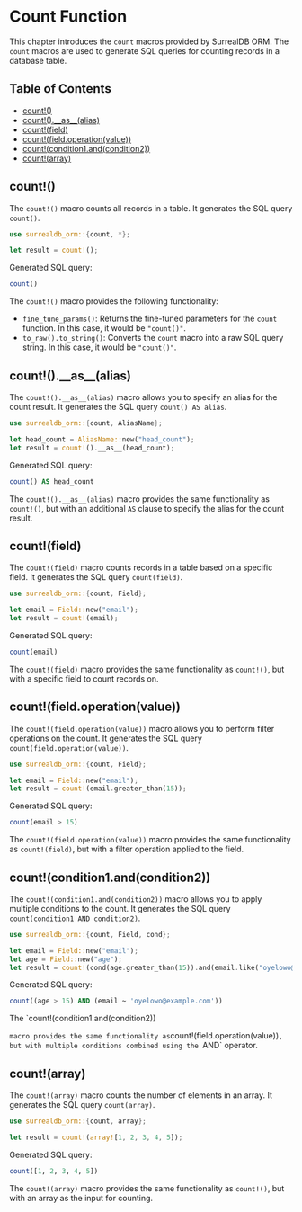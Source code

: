 # Count Function

This chapter introduces the `count` macros provided by SurrealDB ORM. The `count` macros are used to generate SQL queries for counting records in a database table.

## Table of Contents

- [count!()](#count)
- [count!().\_\_as\_\_(alias)](#count-alias)
- [count!(field)](#count-field)
- [count!(field.operation(value))](#count-field-operation)
- [count!(condition1.and(condition2))](#count-condition-and)
- [count!(array)](#count-array)

## count!()

The `count!()` macro counts all records in a table. It generates the SQL query `count()`.

```rust
use surrealdb_orm::{count, *};

let result = count!();
```

Generated SQL query:

```sql
count()
```

The `count!()` macro provides the following functionality:

- `fine_tune_params()`: Returns the fine-tuned parameters for the `count` function. In this case, it would be `"count()"`.
- `to_raw().to_string()`: Converts the `count` macro into a raw SQL query string. In this case, it would be `"count()"`.

## count!().\_\_as\_\_(alias)

The `count!().__as__(alias)` macro allows you to specify an alias for the count result. It generates the SQL query `count() AS alias`.

```rust
use surrealdb_orm::{count, AliasName};

let head_count = AliasName::new("head_count");
let result = count!().__as__(head_count);
```

Generated SQL query:

```sql
count() AS head_count
```

The `count!().__as__(alias)` macro provides the same functionality as `count!()`, but with an additional `AS` clause to specify the alias for the count result.

## count!(field)

The `count!(field)` macro counts records in a table based on a specific field. It generates the SQL query `count(field)`.

```rust
use surrealdb_orm::{count, Field};

let email = Field::new("email");
let result = count!(email);
```

Generated SQL query:

```sql
count(email)
```

The `count!(field)` macro provides the same functionality as `count!()`, but with a specific field to count records on.

## count!(field.operation(value))

The `count!(field.operation(value))` macro allows you to perform filter operations on the count. It generates the SQL query `count(field.operation(value))`.

```rust
use surrealdb_orm::{count, Field};

let email = Field::new("email");
let result = count!(email.greater_than(15));
```

Generated SQL query:

```sql
count(email > 15)
```

The `count!(field.operation(value))` macro provides the same functionality as `count!(field)`, but with a filter operation applied to the field.

## count!(condition1.and(condition2))

The `count!(condition1.and(condition2))` macro allows you to apply multiple conditions to the count. It generates the SQL query `count(condition1 AND condition2)`.

```rust
use surrealdb_orm::{count, Field, cond};

let email = Field::new("email");
let age = Field::new("age");
let result = count!(cond(age.greater_than(15)).and(email.like("oyelowo@example.com")));
```

Generated SQL query:

```sql
count((age > 15) AND (email ~ 'oyelowo@example.com'))
```

The `count!(condition1.and(condition2))

`macro provides the same functionality as`count!(field.operation(value))`, but with multiple conditions combined using the `AND` operator.

## count!(array)

The `count!(array)` macro counts the number of elements in an array. It generates the SQL query `count(array)`.

```rust
use surrealdb_orm::{count, array};

let result = count!(array![1, 2, 3, 4, 5]);
```

Generated SQL query:

```sql
count([1, 2, 3, 4, 5])
```

The `count!(array)` macro provides the same functionality as `count!()`, but with an array as the input for counting.
